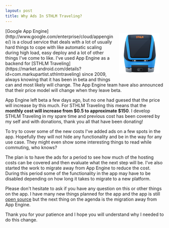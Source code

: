 ```yaml
---
layout: post
title: Why Ads In STHLM Traveling?
---
```


<img src="/images/sthlm-traveling-icon.png" alt="STHLM Traveling icon" style="float: right; padding: 15px">
[Google App Engine](http://www.google.com/enterprise/cloud/appengine/) is a cloud service that deals with a lot of usually hard things to cope with like automatic scaling during high load, easy deploy and a lot of other things I've come to like. I've used App Engine as a backend for [STHLM Traveling](https://market.android.com/details?id=com.markupartist.sthlmtraveling) since 2009, always knowing that it has been in beta and things can and most likely will change. The App Engine team have also announced that their price model will change when they leave beta.

App Engine left beta a few days ago, but no one had guesed that the price will increase by this much. For STHLM Traveling this means that the **monthly cost will increase from $0.5 to approximate $150**. I develop STHLM Traveling in my spare time and previous cost has been covered by my self and with donations, thank you all that have been donating!

To try to cover some of the new costs I've added ads on a few spots in the app. Hopefully they will not hide any functionality and be in the way for any use case. They might even show some interesting things to read while commuting, who knows?

The plan is to have the ads for a period to see how much of the hosting costs can be covered and then evaluate what the next step will be. I've also started the work to migrate away from App Engine to reduce the cost. During this period some of the functionality in the app may have to be disabled depending on how long it takes to migrate to a new platform.

Please don't hesitate to ask if you have any question on this or other things on the app. I have many new things planned for the app and the app is still [open source](https://github.com/johannilsson/sthlmtraveling) but the next thing on the agenda is the migration away from App Engine.

Thank you for your patience and I hope you will understand why I needed to do this change.

